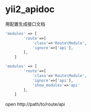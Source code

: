 # yii2_apidoc
用配置生成接口文档


```php
'modules' => [
        'route'=>[
            'class'=>'Route\Module',
            'ignore'=>['api'],
        ],
    ]
```

```php
'modules' => [
        'route'=>[
            'class'=>'Route\Module',
            'ignore'=>['api'],
            'show_modules'=>'api'
        ],
    ]
```


open http://path/to/route/api